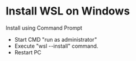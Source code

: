 # Install WSL on Windows

Install using Command Prompt

- Start CMD "run as administrator"
- Execute "wsl --install" command.
- Restart PC
